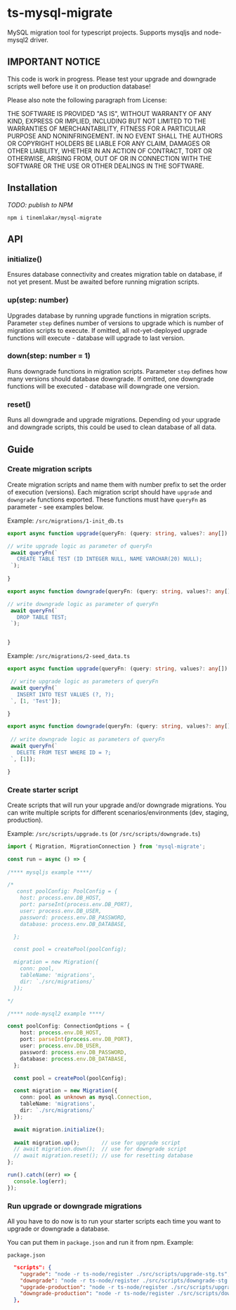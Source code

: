 # ts-mysql-migrate

MySQL migration tool for typescript projects. Supports mysqljs and node-mysql2 driver.

## IMPORTANT NOTICE

This code is work in progress. Please test your upgrade and downgrade scripts well before use it on production database!

Please also note the following paragraph from License:


THE SOFTWARE IS PROVIDED "AS IS", WITHOUT WARRANTY OF ANY KIND, EXPRESS OR
IMPLIED, INCLUDING BUT NOT LIMITED TO THE WARRANTIES OF MERCHANTABILITY,
FITNESS FOR A PARTICULAR PURPOSE AND NONINFRINGEMENT. IN NO EVENT SHALL THE
AUTHORS OR COPYRIGHT HOLDERS BE LIABLE FOR ANY CLAIM, DAMAGES OR OTHER
LIABILITY, WHETHER IN AN ACTION OF CONTRACT, TORT OR OTHERWISE, ARISING FROM,
OUT OF OR IN CONNECTION WITH THE SOFTWARE OR THE USE OR OTHER DEALINGS IN THE
SOFTWARE.

## Installation

*TODO: publish to NPM* 
```ssh
npm i tinemlakar/mysql-migrate
```
## API

### initialize()

Ensures database connectivity and creates migration table on database, if not yet present. Must be awaited before running migration scripts.

### up(step: number)

Upgrades database by running upgrade functions in migration scripts. Parameter ```step``` defines number of versions to upgrade which is number of migration scripts to execute. If omitted, all not-yet-deployed upgrade functions will execute - database will upgrade to last version.

### down(step: number = 1)

Runs downgrade functions in migration scripts. Parameter ```step``` defines how many versions should database downgrade. If omitted, one downgrade functions will be executed - database will downgrade one version.

### reset()

Runs all downgrade and upgrade migrations. Depending od your upgrade and downgrade scripts, this could be used to clean database of all data.

## Guide

### Create migration scripts

Create migration scripts and name them with number prefix to set the order of execution (versions). Each migration script should have ```upgrade``` and ```downgrade``` functions exported. These functions must have ```queryFn``` as parameter - see examples below.



 Example: ```/src/migrations/1-init_db.ts```

 ```ts
 export async function upgrade(queryFn: (query: string, values?: any[]) => Promise<Array<any>>) {

// write upgrade logic as parameter of queryFn
  await queryFn(`
    CREATE TABLE TEST (ID INTEGER NULL, NAME VARCHAR(20) NULL);
  `);
  
}

export async function downgrade(queryFn: (query: string, values?: any[]) => Promise<Array<any>>) {

// write downgrade logic as parameter of queryFn
  await queryFn(`
    DROP TABLE TEST;
  `);


}

 ```

 Example: ```/src/migrations/2-seed_data.ts```

 ```ts
 export async function upgrade(queryFn: (query: string, values?: any[]) => Promise<Array<any>>) {

  // write upgrade logic as parameters of queryFn
  await queryFn(`
    INSERT INTO TEST VALUES (?, ?);
  `, [1, 'Test']);

}

export async function downgrade(queryFn: (query: string, values?: any[]) => Promise<Array<any>>) {
  
  // write downgrade logic as parameters of queryFn
  await queryFn(`
    DELETE FROM TEST WHERE ID = ?;
  `, [1]);

}

```

### Create starter script

Create scripts that will run your upgrade and/or downgrade migrations. You can write multiple scripts for different scenarios/environments (dev, staging, production).

Example: ```/src/scripts/upgrade.ts``` (or ```/src/scripts/downgrade.ts```)

```ts
import { Migration, MigrationConnection } from 'mysql-migrate';

const run = async () => {
  
/**** mysqljs example ****/

/*
   const poolConfig: PoolConfig = {
    host: process.env.DB_HOST,
    port: parseInt(process.env.DB_PORT),
    user: process.env.DB_USER,
    password: process.env.DB_PASSWORD,
    database: process.env.DB_DATABASE,

  };

  const pool = createPool(poolConfig);

  migration = new Migration({
    conn: pool,
    tableName: 'migrations',
    dir: `./src/migrations/`
  });

*/

/**** node-mysql2 example ****/

const poolConfig: ConnectionOptions = {
    host: process.env.DB_HOST,
    port: parseInt(process.env.DB_PORT),
    user: process.env.DB_USER,
    password: process.env.DB_PASSWORD,
    database: process.env.DB_DATABASE,
  };

  const pool = createPool(poolConfig);

  const migration = new Migration({
    conn: pool as unknown as mysql.Connection,
    tableName: 'migrations',
    dir: `./src/migrations/`
  });

  await migration.initialize();
  
  await migration.up();       // use for upgrade script
  // await migration.down();  // use for downgrade script 
  // await migration.reset(); // use for resetting database
};

run().catch((err) => {
  console.log(err);
});

```

### Run upgrade or downgrade migrations

All you have to do now is to run your starter scripts each time you want to upgrade or downgrade a database.

You can put them in ```package.json``` and run it from npm. Example:

```package.json```

```json
  "scripts": {
    "upgrade": "node -r ts-node/register ./src/scripts/upgrade-stg.ts",
    "downgrade": "node -r ts-node/register ./src/scripts/downgrade-stg.ts",
    "upgrade-production": "node -r ts-node/register ./src/scripts/upgrade-prod.ts",
    "downgrade-production": "node -r ts-node/register ./src/scripts/downgrade-prod.ts",
  },
```

